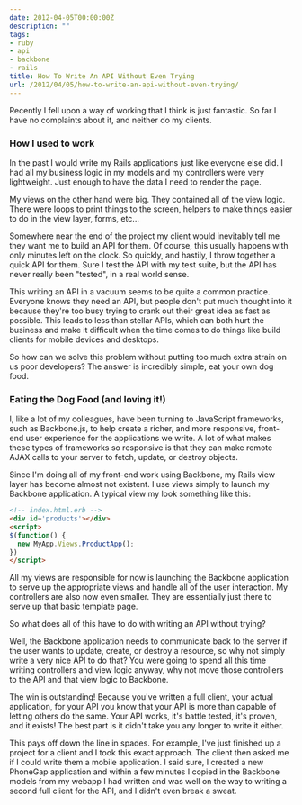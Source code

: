 ```yaml
---
date: 2012-04-05T00:00:00Z
description: ""
tags:
- ruby
- api
- backbone
- rails
title: How To Write An API Without Even Trying
url: /2012/04/05/how-to-write-an-api-without-even-trying/
---
```




Recently I fell upon a way of working that I think is just fantastic. So far I have no complaints about it, and neither do my clients.

### How I used to work

In the past I would write my Rails applications just like everyone else did. I had all my business logic in my models and my controllers were very lightweight. Just enough to have the data I need to render the page.

My views on the other hand were big. They contained all of the view logic. There were loops to print things to the screen, helpers to make things easier to do in the view layer, forms, etc...

Somewhere near the end of the project my client would inevitably tell me they want me to build an API for them. Of course, this usually happens with only minutes left on the clock. So quickly, and hastily, I throw together a quick API for them. Sure I test the API with my test suite, but the API has never really been "tested", in a real world sense.

This writing an API in a vacuum seems to be quite a common practice. Everyone knows they need an API, but people don't put much thought into it because they're too busy trying to crank out their great idea as fast as possible. This leads to less than stellar APIs, which can both hurt the business and make it difficult when the time comes to do things like build clients for mobile devices and desktops.

So how can we solve this problem without putting too much extra strain on us poor developers? The answer is incredibly simple, eat your own dog food.

### Eating the Dog Food (and loving it!)

I, like a lot of my colleagues, have been turning to JavaScript frameworks, such as Backbone.js, to help create a richer, and more responsive, front-end user experience for the applications we write. A lot of what makes these types of frameworks so responsive is that they can make remote AJAX calls to your server to fetch, update, or destroy objects.

Since I'm doing all of my front-end work using Backbone, my Rails view layer has become almost not existent. I use views simply to launch my Backbone application. A typical view my look something like this:

```html
<!-- index.html.erb -->
<div id='products'></div>
<script>
$(function() {
  new MyApp.Views.ProductApp();
})
</script>
```

All my views are responsible for now is launching the Backbone application to serve up the appropriate views and handle all of the user interaction. My controllers are also now even smaller. They are essentially just there to serve up that basic template page.

So what does all of this have to do with writing an API without trying?

Well, the Backbone application needs to communicate back to the server if the user wants to update, create, or destroy a resource, so why not simply write a very nice API to do that? You were going to spend all this time writing controllers and view logic anyway, why not move those controllers to the API and that view logic to Backbone.

The win is outstanding! Because you've written a full client, your actual application, for your API you know that your API is more than capable of letting others do the same. Your API works, it's battle tested, it's proven, and it exists! The best part is it didn't take you any longer to write it either.

This pays off down the line in spades. For example, I've just finished up a project for a client and I took this exact approach. The client then asked me if I could write them a mobile application. I said sure, I created a new PhoneGap application and within a few minutes I copied in the Backbone models from my webapp I had written and was well on the way to writing a second full client for the API, and I didn't even break a sweat.
